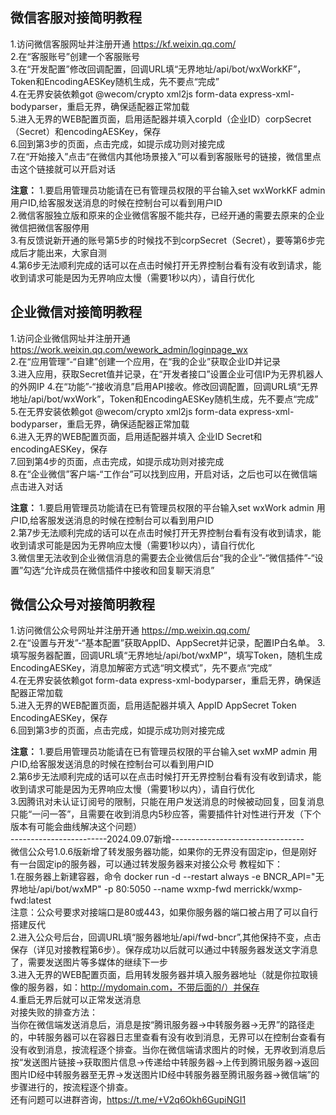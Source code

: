 ## 微信客服对接简明教程

1.访问微信客服网址并注册开通 https://kf.weixin.qq.com/  
2.在“客服账号”创建一个客服账号  
3.在“开发配置”修改回调配置，回调URL填“无界地址/api/bot/wxWorkKF”，Token和EncodingAESKey随机生成，先不要点“完成”  
4.在无界安装依赖got @wecom/crypto xml2js form-data express-xml-bodyparser，重启无界，确保适配器正常加载  
5.进入无界的WEB配置页面，启用适配器并填入corpId（企业ID）corpSecret（Secret）和encodingAESKey，保存    
6.回到第3步的页面，点击完成，如提示成功则对接完成    
7.在“开始接入”点击“在微信内其他场景接入”可以看到客服账号的链接，微信里点击这个链接就可以开启对话
  
**注意：**
1.要启用管理员功能请在已有管理员权限的平台输入set wxWorkKF admin 用户ID,给客服发送消息的时候在控制台可以看到用户ID    
2.微信客服独立版和原来的企业微信客服不能共存，已经开通的需要去原来的企业微信把微信客服停用  
3.有反馈说新开通的账号第5步的时候找不到corpSecret（Secret），要等第6步完成后才能出来，大家自测  
4.第6步无法顺利完成的话可以在点击时候打开无界控制台看有没有收到请求，能收到请求可能是因为无界响应太慢（需要1秒以内），请自行优化  

## 企业微信对接简明教程

1.访问企业微信网址并注册开通 https://work.weixin.qq.com/wework_admin/loginpage_wx  
2.在“应用管理”-“自建”创建一个应用，在“我的企业”获取企业ID并记录  
3.进入应用，获取Secret值并记录，在“开发者接口”设置企业可信IP为无界机器人的外网IP
4.在“功能”-“接收消息”启用API接收。修改回调配置，回调URL填“无界地址/api/bot/wxWork”，Token和EncodingAESKey随机生成，先不要点“完成”  
5.在无界安装依赖got @wecom/crypto xml2js form-data express-xml-bodyparser，重启无界，确保适配器正常加载  
6.进入无界的WEB配置页面，启用适配器并填入 企业ID Secret和encodingAESKey，保存    
7.回到第4步的页面，点击完成，如提示成功则对接完成    
8.在“企业微信”客户端-“工作台”可以找到应用，开启对话，之后也可以在微信端点击进入对话  
  
**注意：**
1.要启用管理员功能请在已有管理员权限的平台输入set wxWork admin 用户ID,给客服发送消息的时候在控制台可以看到用户ID    
2.第7步无法顺利完成的话可以在点击时候打开无界控制台看有没有收到请求，能收到请求可能是因为无界响应太慢（需要1秒以内），请自行优化  
3.微信里无法收到企业微信消息的需要去企业微信后台“我的企业”-“微信插件”-“设置”勾选“允许成员在微信插件中接收和回复聊天消息”  

## 微信公众号对接简明教程

1.访问微信公众号网址并注册开通 https://mp.weixin.qq.com/  
2.在“设置与开发”-“基本配置”获取AppID、AppSecret并记录，配置IP白名单。
3.填写服务器配置，回调URL填“无界地址/api/bot/wxMP”，填写Token，随机生成EncodingAESKey，消息加解密方式选“明文模式”，先不要点“完成”  
4.在无界安装依赖got form-data express-xml-bodyparser，重启无界，确保适配器正常加载  
5.进入无界的WEB配置页面，启用适配器并填入 AppID AppSecret Token EncodingAESKey，保存    
6.回到第3步的页面，点击完成，如提示成功则对接完成  
  
**注意：**
1.要启用管理员功能请在已有管理员权限的平台输入set wxMP admin 用户ID,给客服发送消息的时候在控制台可以看到用户ID    
2.第6步无法顺利完成的话可以在点击时候打开无界控制台看有没有收到请求，能收到请求可能是因为无界响应太慢（需要1秒以内），请自行优化  
3.因腾讯对未认证订阅号的限制，只能在用户发送消息的时候被动回复，回复消息只能“一问一答”，且需要在收到消息内5秒应答，需要插件针对性进行开发（下个版本有可能会曲线解决这个问题）    
------------------------2024.09.07新增---------------------------------    
微信公众号1.0.6版新增了转发服务器功能，如果你的无界没有固定ip，但是刚好有一台固定ip的服务器，可以通过转发服务器来对接公众号
教程如下：   
1.在服务器上新建容器，命令 docker run -d --restart always -e BNCR_API="无界地址/api/bot/wxMP" -p 80:5050 --name wxmp-fwd merrickk/wxmp-fwd:latest   
注意：公众号要求对接端口是80或443，如果你服务器的端口被占用了可以自行搭建反代    
2.进入公众号后台，回调URL填“服务器地址/api/fwd-bncr”,其他保持不变，点击保存（详见对接教程第6步）。保存成功以后就可以通过中转服务器发送文字消息了，需要发送图片等多媒体的继续下一步   
3.进入无界的WEB配置页面，启用转发服务器并填入服务器地址（就是你拉取镜像的服务器，如：http://mydomain.com，不带后面的/）并保存   
4.重启无界后就可以正常发送消息   
对接失败的排查方法：   
当你在微信端发送消息后，消息是按“腾讯服务器→中转服务器→无界”的路径走的，中转服务器可以在容器日志里查看有没有收到消息，无界可以在控制台查看有没有收到消息，按流程逐个排查。当你在微信端请求图片的时候，无界收到消息后按“发送图片链接→获取图片信息→传递给中转服务器→上传到腾讯服务器→返回图片ID经中转服务器至无界→发送图片ID经中转服务器至腾讯服务器→微信端”的步骤进行的，按流程逐个排查。    
还有问题可以进群咨询，https://t.me/+V2q6Okh6GupiNGI1
